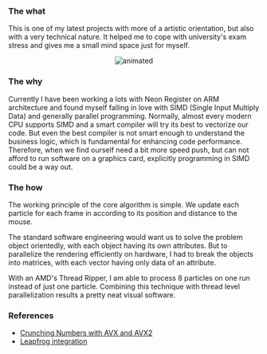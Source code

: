 ### The what

This is one of my latest projects with more of a artistic orientation, but also with a very technical nature. It helped me
to cope with university's exam stress and gives me a small mind space just for myself. 

<p align="center">
  <img src="data/small-output.gif" alt="animated" />
</p>

### The why

Currently I have been working a lots with Neon Register on ARM architecture and found myself falling in love with SIMD (Single Input Multiply Data)
and generally parallel programming. Normally, almost every modern CPU supports SIMD and a smart compiler will try its best 
to vectorize our code. But even the best compiler is not smart enough to understand the business logic, which is fundamental
for enhancing code performance. Therefore, when we find ourself need a bit more speed push, but can not afford to run software 
on a graphics card, explicitly programming in SIMD could be a way out. 

### The how

The working principle of the core algorithm is simple. We update each particle for each frame in according to its
position and distance to the mouse. 

The standard software engineering would want us to solve the problem object orientedly, with each object having its own 
attributes. But to parallelize the rendering efficiently on hardware, I had to break the objects into matrices, with each 
vector having only data of an attribute. 

With an AMD's Thread Ripper, I am able to process 8 particles on one run instead of just one particle. Combining this technique 
with thread level parallelization results a pretty neat visual software. 

### References 

- [Crunching Numbers with AVX and AVX2](https://www.codeproject.com/Articles/874396/Crunching-Numbers-with-AVX-and-AVX#_articleTop)
- [Leapfrog integration](https://en.wikipedia.org/wiki/Leapfrog_integration)